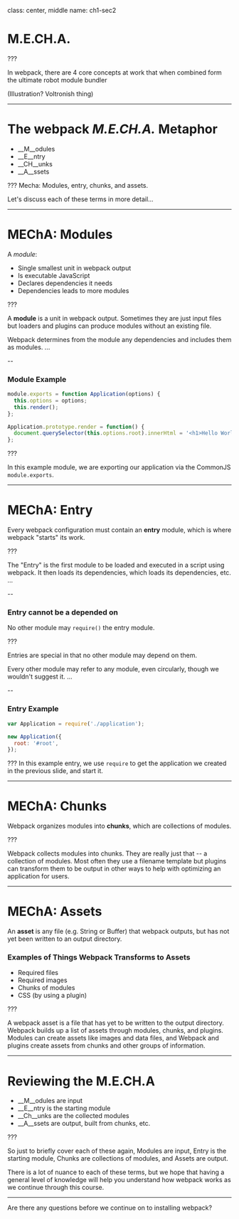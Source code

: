 class: center, middle
name: ch1-sec2

# M.E.CH.A.
???

In webpack, there are 4 core concepts at work that when combined form the ultimate robot module bundler

(Illustration? Voltronish thing)

---

# The webpack _M.E.CH.A._ Metaphor

- __M__odules
- __E__ntry
- __CH__unks
- __A__ssets

???
Mecha: Modules, entry, chunks, and assets.

Let's discuss each of these terms in more detail...

---

# MEChA: Modules

A _module_:

- Single smallest unit in webpack output
- Is executable JavaScript
- Declares dependencies it needs
- Dependencies leads to more modules

???

A __module__ is a unit in webpack output. Sometimes they are just input files
but loaders and plugins can produce modules without an existing file.

Webpack determines from the module any dependencies and includes them as
modules. ...

--

### Module Example

```javascript
module.exports = function Application(options) {
  this.options = options;
  this.render();
};

Application.prototype.render = function() {
  document.querySelector(this.options.root).innerHtml = '<h1>Hello World</h1>';
};
```

???

In this example module, we are exporting our application via the CommonJS
`module.exports`.

---

# MEChA: Entry

Every webpack configuration must contain an __entry__ module, which is where webpack "starts" its work.

???

The "Entry" is the first module to be loaded and executed in a script using
webpack. It then loads its dependencies, which loads its dependencies, etc. ...

--

### Entry **cannot** be a depended on

No other module may `require()` the entry module.

???

Entries are special in that no other module may depend on them.

Every other module may refer to any module, even circularly, though we wouldn't
suggest it. ...

--

### Entry Example

```javascript
var Application = require('./application');

new Application({
  root: '#root',
});
```

???
In this example entry, we use `require` to get the application we created in the previous slide, and start it.

---

# MEChA: Chunks

Webpack organizes modules into __chunks__, which are collections of modules.

???

Webpack collects modules into chunks. They are really just that -- a collection of modules. Most often they use a filename template but plugins can transform them to be output in other ways to help with optimizing an application for users.

---

# MEChA: Assets

An __asset__ is any file (e.g. String or Buffer) that webpack outputs, but has not yet been written to an output directory.

### Examples of Things Webpack Transforms to Assets

- Required files
- Required images
- Chunks of modules
- CSS (by using a plugin)

???

A webpack asset is a file that has yet to be written to the output directory. Webpack builds up a list of assets through modules, chunks, and plugins. Modules can create assets like images and data files, and Webpack and plugins create assets from chunks and other groups of information.

---

# Reviewing the M.E.CH.A

- __M__odules are input
- __E__ntry is the starting module
- __Ch__unks are the collected modules
- __A__ssets are output, built from chunks, etc.

???

So just to briefly cover each of these again, Modules are input, Entry is the starting module, Chunks are collections of modules, and Assets are output.

There is a lot of nuance to each of these terms, but we hope that having a general level of knowledge will help you understand how webpack works as we continue through this course.

-------

Are there any questions before we continue on to installing webpack?
